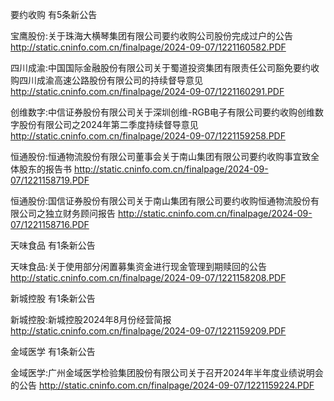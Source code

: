 要约收购 有5条新公告 

宝鹰股份:关于珠海大横琴集团有限公司要约收购公司股份完成过户的公告 http://static.cninfo.com.cn/finalpage/2024-09-07/1221160582.PDF 

四川成渝:中国国际金融股份有限公司关于蜀道投资集团有限责任公司豁免要约收购四川成渝高速公路股份有限公司的持续督导意见 http://static.cninfo.com.cn/finalpage/2024-09-07/1221160291.PDF 

创维数字:中信证券股份有限公司关于深圳创维-RGB电子有限公司要约收购创维数字股份有限公司之2024年第二季度持续督导意见 http://static.cninfo.com.cn/finalpage/2024-09-07/1221159258.PDF 

恒通股份:恒通物流股份有限公司董事会关于南山集团有限公司要约收购事宜致全体股东的报告书 http://static.cninfo.com.cn/finalpage/2024-09-07/1221158719.PDF 

恒通股份:国信证券股份有限公司关于南山集团有限公司要约收购恒通物流股份有限公司之独立财务顾问报告 http://static.cninfo.com.cn/finalpage/2024-09-07/1221158716.PDF 

天味食品 有1条新公告 

天味食品:关于使用部分闲置募集资金进行现金管理到期赎回的公告 http://static.cninfo.com.cn/finalpage/2024-09-07/1221158208.PDF 

新城控股 有1条新公告 

新城控股:新城控股2024年8月份经营简报 http://static.cninfo.com.cn/finalpage/2024-09-07/1221159209.PDF 

金域医学 有1条新公告 

金域医学:广州金域医学检验集团股份有限公司关于召开2024年半年度业绩说明会的公告 http://static.cninfo.com.cn/finalpage/2024-09-07/1221159224.PDF 

